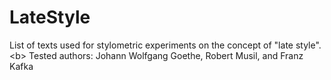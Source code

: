 # LateStyle

List of texts used for stylometric experiments on the concept of "late style".<b\>
Tested authors: Johann Wolfgang Goethe, Robert Musil, and Franz Kafka
